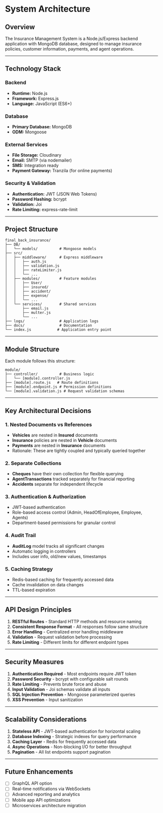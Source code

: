 # System Architecture

## Overview

The Insurance Management System is a Node.js/Express backend application with MongoDB database, designed to manage insurance policies, customer information, payments, and agent operations.

---

## Technology Stack

### Backend
- **Runtime:** Node.js
- **Framework:** Express.js
- **Language:** JavaScript (ES6+)

### Database
- **Primary Database:** MongoDB
- **ODM:** Mongoose

### External Services
- **File Storage:** Cloudinary
- **Email:** SMTP (via nodemailer)
- **SMS:** Integration ready
- **Payment Gateway:** Tranzila (for online payments)

### Security & Validation
- **Authentication:** JWT (JSON Web Tokens)
- **Password Hashing:** bcrypt
- **Validation:** Joi
- **Rate Limiting:** express-rate-limit

---

## Project Structure

```
final_back_insurance/
├── DB/
│   └── models/          # Mongoose models
├── src/
│   ├── middleware/      # Express middleware
│   │   ├── auth.js
│   │   ├── validation.js
│   │   ├── rateLimiter.js
│   │   └── ...
│   ├── modules/         # Feature modules
│   │   ├── User/
│   │   ├── insured/
│   │   ├── accident/
│   │   ├── expense/
│   │   └── ...
│   └── services/        # Shared services
│       ├── email.js
│       ├── multer.js
│       └── ...
├── logs/                # Application logs
├── docs/                # Documentation
└── index.js            # Application entry point
```

---

## Module Structure

Each module follows this structure:

```
module/
├── controller/          # Business logic
│   └── [module].controller.js
├── [module].route.js   # Route definitions
├── [module].endpoint.js # Permission definitions
└── [module].validation.js # Request validation schemas
```

---

## Key Architectural Decisions

### 1. Nested Documents vs References
- **Vehicles** are nested in **Insured** documents
- **Insurance** policies are nested in **Vehicle** documents
- **Payments** are nested in **Insurance** documents
- Rationale: These are tightly coupled and typically queried together

### 2. Separate Collections
- **Cheques** have their own collection for flexible querying
- **AgentTransactions** tracked separately for financial reporting
- **Accidents** separate for independent lifecycle

### 3. Authentication & Authorization
- JWT-based authentication
- Role-based access control (Admin, HeadOfEmployee, Employee, Agents)
- Department-based permissions for granular control

### 4. Audit Trail
- **AuditLog** model tracks all significant changes
- Automatic logging in controllers
- Includes user info, old/new values, timestamps

### 5. Caching Strategy
- Redis-based caching for frequently accessed data
- Cache invalidation on data changes
- TTL-based expiration

---

## API Design Principles

1. **RESTful Routes** - Standard HTTP methods and resource naming
2. **Consistent Response Format** - All responses follow same structure
3. **Error Handling** - Centralized error handling middleware
4. **Validation** - Request validation before processing
5. **Rate Limiting** - Different limits for different endpoint types

---

## Security Measures

1. **Authentication Required** - Most endpoints require JWT token
2. **Password Security** - bcrypt with configurable salt rounds
3. **Rate Limiting** - Prevents brute force and abuse
4. **Input Validation** - Joi schemas validate all inputs
5. **SQL Injection Prevention** - Mongoose parameterized queries
6. **XSS Prevention** - Input sanitization

---

## Scalability Considerations

1. **Stateless API** - JWT-based authentication for horizontal scaling
2. **Database Indexing** - Strategic indexes for query performance
3. **Caching Layer** - Redis for frequently accessed data
4. **Async Operations** - Non-blocking I/O for better throughput
5. **Pagination** - All list endpoints support pagination

---

## Future Enhancements

- [ ] GraphQL API option
- [ ] Real-time notifications via WebSockets
- [ ] Advanced reporting and analytics
- [ ] Mobile app API optimizations
- [ ] Microservices architecture migration
